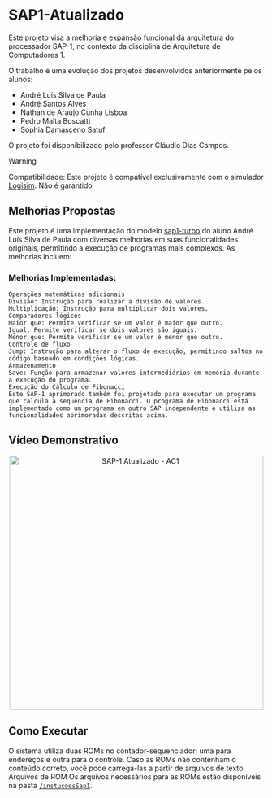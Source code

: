 # SAP1-Atualizado

Este projeto visa a melhoria e expansão funcional da arquitetura do processador SAP-1, no contexto da disciplina de Arquitetura de Computadores 1.

O trabalho é uma evolução dos projetos desenvolvidos anteriormente pelos alunos:
- André Luís Silva de Paula
- André Santos Alves
- Nathan de Araújo Cunha Lisboa
- Pedro Malta Boscatti
- Sophia Damasceno Satuf

O projeto foi disponibilizado pelo professor Cláudio Dias Campos.

> [!WARNING]
> Compatibilidade: Este projeto é compatível exclusivamente com o simulador [Logisim](http://www.cburch.com/logisim/). Não é garantido

## Melhorias Propostas
Este projeto é uma implementação do modelo [sap1-turbo](https://github.com/andreeluis/sap1-turbo) do aluno André Luís Silva de Paula com diversas melhorias em suas funcionalidades originais, permitindo a execução de programas mais complexos. As melhorias incluem:
###  Melhorias Implementadas:
    
    Operações matemáticas adicionais
    Divisão: Instrução para realizar a divisão de valores.
    Multiplicação: Instrução para multiplicar dois valores.
    Comparadores lógicos
    Maior que: Permite verificar se um valor é maior que outro.
    Igual: Permite verificar se dois valores são iguais.
    Menor que: Permite verificar se um valor é menor que outro.
    Controle de fluxo
    Jump: Instrução para alterar o fluxo de execução, permitindo saltos no código baseado em condições lógicas.
    Armazenamento
    Save: Função para armazenar valores intermediários em memória durante a execução do programa.
    Execução do Cálculo de Fibonacci
    Este SAP-1 aprimorado também foi projetado para executar um programa que calcula a sequência de Fibonacci. O programa de Fibonacci está implementado como um programa em outro SAP independente e utiliza as funcionalidades aprimoradas descritas acima.

## Vídeo Demonstrativo
<p align="center">
	<a href="https://www.youtube.com/watch?v=E7O65dpkc50">
		<img src="https://img.youtube.com/vi/E7O65dpkc50/maxresdefault.jpg" width="500" alt="SAP-1 Atualizado - AC1">
	</a>
</p>
    
## Como Executar
O sistema utiliza duas ROMs no contador-sequenciador: uma para endereços e outra para o controle. Caso as ROMs não contenham o conteúdo correto, você pode carregá-las a partir de arquivos de texto.
Arquivos de ROM
Os arquivos necessários para as ROMs estão disponíveis na pasta [`/instucoesSap1`](/instucoesSap1/).

